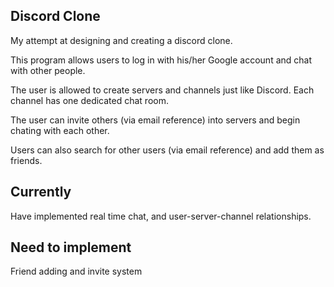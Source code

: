 ## Discord Clone
My attempt at designing and creating a discord clone.

This program allows users to log in with his/her Google account and chat with other people.

The user is allowed to create servers and channels just like Discord.
Each channel has one dedicated chat room.

The user can invite others (via email reference) into servers and begin chating with each other.

Users can also search for other users (via email reference) and add them as friends.

## Currently

Have implemented real time chat, and user-server-channel relationships.


## Need to implement

Friend adding and invite system

